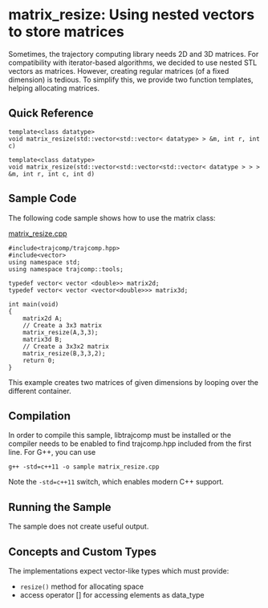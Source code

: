 matrix_resize: Using nested vectors to store matrices
===================

Sometimes, the trajectory computing library needs 2D and 3D matrices. For compatibility with
iterator-based algorithms, we decided to use nested STL vectors as matrices. However,
creating regular matrices (of a fixed dimension) is tedious. To simplify this, we provide
two function templates, helping allocating matrices.


Quick Reference
-------------------
	template<class datatype> 
	void matrix_resize(std::vector<std::vector< datatype> > &m, int r, int c)

	template<class datatype> 
	void matrix_resize(std::vector<std::vector<std::vector< datatype > > > &m, int r, int c, int d)

Sample Code
-------------
The following code sample shows how to use the matrix class:

[matrix_resize.cpp](matrix_resize.cpp)

	#include<trajcomp/trajcomp.hpp>
	#include<vector>
	using namespace std;
	using namespace trajcomp::tools;

	typedef vector< vector <double>> matrix2d;
	typedef vector< vector <vector<double>>> matrix3d;

	int main(void)
	{
		matrix2d A;
		// Create a 3x3 matrix
		matrix_resize(A,3,3);
		matrix3d B;
		// Create a 3x3x2 matrix
		matrix_resize(B,3,3,2);
		return 0;
	}

This example creates two matrices of given dimensions by looping over the different container.

Compilation
------------
In order to compile this sample, libtrajcomp must be installed or the compiler needs to be enabled to find trajcomp.hpp included from the first line. For G++, you can use

	g++ -std=c++11 -o sample matrix_resize.cpp

Note the `-std=c++11` switch, which enables modern C++ support. 

Running the Sample
-----------------
The sample does not create useful output.

Concepts and Custom Types
------------------------------

The implementations expect vector-like types which must provide:

* 	`resize()` method for allocating space
*	access operator [] for accessing elements as data_type



